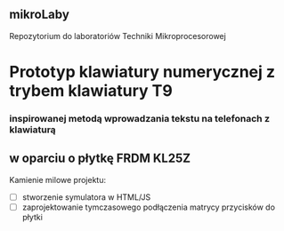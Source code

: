 ## mikroLaby
Repozytorium do laboratoriów Techniki Mikroprocesorowej

# Prototyp klawiatury numerycznej z trybem klawiatury T9
### inspirowanej metodą wprowadzania tekstu na telefonach z klawiaturą
## w oparciu o płytkę FRDM KL25Z

Kamienie milowe projektu:
- [ ] stworzenie symulatora w HTML/JS
- [ ] zaprojektowanie tymczasowego podłączenia matrycy przycisków do płytki
